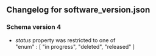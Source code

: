 ## Changelog for software_version.json

### Schema version 4

* *status* property was restricted to one of  
    "enum" : [
        "in progress",
        "deleted",
        "released"
    ]